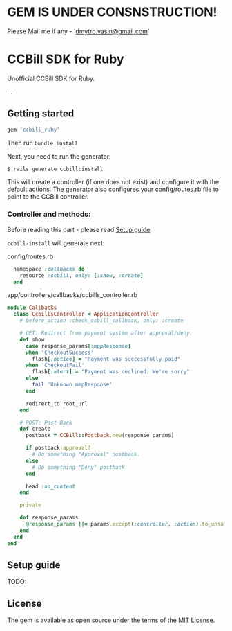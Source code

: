 # GEM IS UNDER CONSNSTRUCTION!

Please Mail me if any - 'dmytro.vasin@gmail.com'

# CCBill SDK for Ruby

Unofficial CCBill SDK for Ruby.

...


## Getting started

```ruby
gem 'ccbill_ruby'
```

Then run `bundle install`

Next, you need to run the generator:

```console
$ rails generate ccbill:install
```

This will create a controller (if one does not exist) and configure it with the default actions. The generator also configures your config/routes.rb file to point to the CCBill controller.

### Controller and methods:

Before reading this part - please read [Setup guide](#setup-guide)

`ccbill-install` will generate next:

config/routes.rb
```ruby
  namespace :callbacks do
    resource :ccbill, only: [:show, :create]
  end
```

app/controllers/callbacks/ccbills_controller.rb
```ruby
module Callbacks
  class CcbillsController < ApplicationController
    # before_action :check_ccbill_callback, only: :create

    # GET: Redirect from payment system after approval/deny.
    def show
      case response_params[:mppResponse]
      when 'CheckoutSuccess'
        flash[:notice] = "Payment was successfully paid"
      when 'CheckoutFail'
        flash[:alert] = "Payment was declined. We're sorry"
      else
        fail 'Unknown mmpResponse'
      end

      redirect_to root_url
    end

    # POST: Post Back
    def create
      postback = CCBill::Postback.new(response_params)

      if postback.approval?
        # Do something "Approval" postback.
      else
        # Do something "Deny" postback.
      end

      head :no_content
    end

    private

    def response_params
      @response_params ||= params.except(:controller, :action).to_unsafe_h
    end
  end
end

```

## Setup guide

TODO:



## License

The gem is available as open source under the terms of the [MIT License](http://opensource.org/licenses/MIT).
